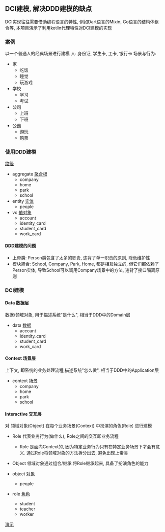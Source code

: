 ## DCI建模, 解决DDD建模的缺点

DCI实现往往需要借助编程语言的特性, 例如Dart语言的Mixin, Go语言的结构体组合等, 本项目演示了利用kotlin代理特性对DCI建模的实现

### 案例

以一个普通人的经典场景进行建模 人: 身份证, 学生卡, 工卡, 银行卡 场景与行为:

- 家
    - 吃饭
    - 睡觉
    - 玩游戏
- 学校
    - 学习
    - 考试
- 公司
    - 上班
    - 下班
- 公园
    - 游玩
    - 购票

### 使用DDD建模

[路径](src/main/kotlin/ddd)

- aggregate [聚合根](src/main/kotlin/ddd/aggregate.kt)
    - company
    - home
    - park
    - school
- entity [实体](src/main/kotlin/ddd/entity.kt)
    - people
- vo [值对象](src/main/kotlin/ddd/vo.kt)
    - account
    - identity_card
    - student_card
    - work_card

#### DDD建模的问题

- 上帝类: Person类包含了太多的职责, 违背了单一职责的原则, 降低维护性
- 模块耦合: School, Company, Park, Home, 都是相互独立的, 但它们都依赖了 Person实体, 导致School可以调用Company场景中的方法, 违背了接口隔离原则

### DCI建模

#### Data 数据层

数据/领域对象, 用于描述系统"是什么", 相当于DDD中的Domain层

- data [数据](src/main/kotlin/dci/data.kt)
    - account
    - identity_card
    - student_card
    - work_card

#### Context 场景层

上下文, 即系统的业务处理流程,描述系统"怎么做", 相当于DDD中的Application层

- context [场景](src/main/kotlin/dci/context.kt)
    - company
    - home
    - park
    - school

#### Interactive 交互层

对 领域对象(Object) 在每个业务场景(Context) 中扮演的角色(Role) 进行建模

- Role 代表业务行为(做什么), Role之间的交互即业务流程
    - Role 是面向Context的, 因为特定业务行为只有在特定业务场景下才会有意义. 通过Role将领域对象的方法拆分出去, 避免出现上帝类
- Object 领域对象通过组合/继承 将Role继承起来, 具备了扮演角色的能力

- object [对象](src/main/kotlin/dci/object.kt)
    - people

- role [角色](src/main/kotlin/dci/role.kt)
    - student
    - teacher
    - worker

[演示](src/main/kotlin/dci/demo.kt)